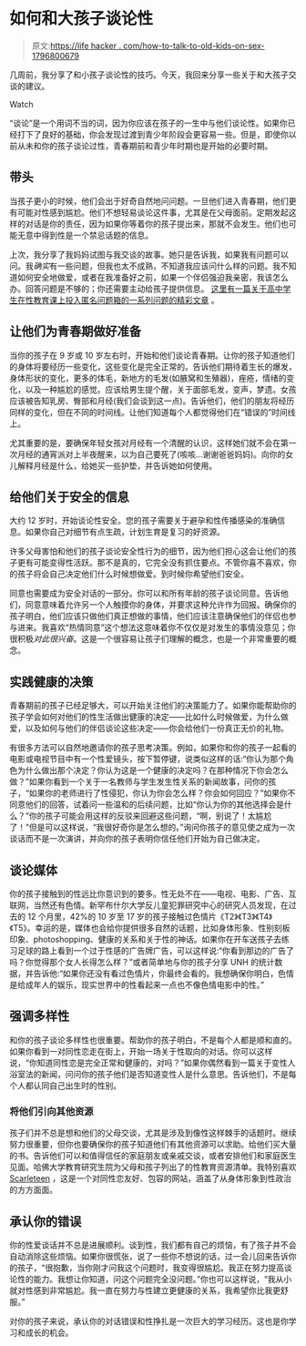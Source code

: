 # 如何和大孩子谈论性

> 原文:[https://life hacker . com/how-to-talk-to-old-kids-on-sex-1796800679](https://lifehacker.com/how-to-talk-to-older-kids-about-sex-1796800679)

几周前，我分享了和小孩子谈论性的技巧。今天，我回来分享一些关于和大孩子交谈的建议。

Watch

“谈论”是一个用词不当的词，因为你应该在孩子的一生中与他们谈论性。如果你已经打下了良好的基础，你会发现过渡到青少年阶段会更容易一些。但是，即使你以前从未和你的孩子谈论过性，青春期前和青少年时期也是开始的必要时期。

## 带头

当孩子更小的时候，他们会出于好奇自然地问问题。一旦他们进入青春期，他们更有可能对性感到尴尬。他们不想轻易谈论这件事，尤其是在父母面前。定期发起这样的对话是你的责任，因为如果你等着你的孩子提出来，那就不会发生。他们也可能无意中得到性是一个禁忌话题的信息。

上次，我分享了我妈妈试图与我交谈的故事。她只是告诉我，如果我有问题可以问。我*确实*有一些问题，但我也太不成熟，不知道我应该问什么样的问题。我不知道如何安全地做爱，或者在我准备好之前，如果一个伴侣强迫我亲密，我该怎么办。回答问题是不够的；你还需要主动给孩子提供信息。 [这里有一篇关于高中学生在性教育课上投入匿名问题箱的一系列问题的精彩文章](http://blog.ed.ted.com/2016/03/14/what-teens-really-want-to-know-about-sex/) 。

## 让他们为青春期做好准备

当你的孩子在 9 岁或 10 岁左右时，开始和他们谈论青春期。让你的孩子知道他们的身体将要经历一些变化，这些变化是完全正常的。告诉他们期待着生长的爆发，身体形状的变化，更多的体毛，新地方的毛发(如腋窝和生殖器)，痤疮，情绪的变化，以及一种尴尬的感觉。应该给男生提个醒，关于面部毛发，变声，梦遗。女孩应该被告知乳房、臀部和月经(我们会谈到这一点)。告诉他们，他们的朋友将经历同样的变化，但在不同的时间线。让他们知道每个人都觉得他们在“错误的”时间线上。

尤其重要的是，要确保年轻女孩对月经有一个清醒的认识，这样她们就不会在第一次月经的通宵派对上半夜醒来，以为自己要死了(咳咳…谢谢爸爸妈妈)。向你的女儿解释月经是什么，给她买一些护垫，并告诉她如何使用。

## 给他们关于安全的信息

大约 12 岁时，开始谈论性安全。您的孩子需要关于避孕和性传播感染的准确信息。如果你自己对细节有点生疏，计划生育是复习的好资源。

许多父母害怕和他们的孩子谈论安全性行为的细节，因为他们担心这会让他们的孩子更有可能变得性活跃。那不是真的，它完全没有抓住要点。不管你喜不喜欢，你的孩子将会自己决定他们什么时候想做爱。到时候你希望他们安全。

同意也需要成为安全对话的一部分。你可以和所有年龄的孩子谈论同意。告诉他们，同意意味着允许另一个人触摸你的身体，并要求这种允许作为回报。确保你的孩子明白，他们应该只做他们真正想做的事情，他们应该注意确保他们的伴侣也参与进来。我喜欢“热情同意”这个想法这意味着你不仅仅是对发生的事情没意见；你很积极*对此很兴奋*。这是一个很容易让孩子们理解的概念，也是一个非常重要的概念。

## 实践健康的决策

青春期前的孩子已经足够大，可以开始关注他们的决策能力了。如果你能帮助你的孩子学会如何对他们的性生活做出健康的决定——比如什么时候做爱，为什么做爱，以及如何与他们的伴侣谈论这些决定——你会给他们一份真正无价的礼物。

有很多方法可以自然地邀请你的孩子思考决策。例如，如果你和你的孩子一起看的电影或电视节目中有一个性爱镜头，按下暂停键，说类似这样的话:“你认为那个角色为什么做出那个决定？你认为这是一个健康的决定吗？在那种情况下你会怎么做？”如果你看到一个关于一名教师与学生发生性关系的新闻故事，问你的孩子，“如果你的老师进行了性侵犯，你认为你会怎么样？你会如何回应？”如果你不同意他们的回答，试着问一些温和的后续问题，比如“你认为你的其他选择会是什么？”你的孩子可能会用这样的反驳来回避这些问题，“啊，别说了！太尴尬了！”但是可以这样说，“我很好奇你是怎么想的。”询问你孩子的意见使之成为一次谈话而不是一次演讲，并向你的孩子表明你信任他们开始为自己做决定。

## 谈论媒体

你的孩子接触到的性远比你意识到的要多。性无处不在——电视、电影、广告、互联网，当然还有色情。新罕布什尔大学反儿童犯罪研究中心的研究人员发现，在过去的 12 个月里，42%的 10 岁至 17 岁的孩子接触过色情片《T2》《T3》《T4》《T5》。幸运的是，媒体也会给你提供很多自然的话题，比如身体形象、性别刻板印象、photoshopping、健康的关系和关于性的神话。如果你在开车送孩子去练习足球的路上看到一个过于性感的广告牌广告，可以这样说:“你看到那边的广告了吗？你觉得那个女人长得怎么样？”或者简单地与你的孩子分享 UNH 的统计数据，并告诉他:“如果你还没有看过色情片，你最终会看的。我想确保你明白，色情是给成年人的娱乐，现实世界中的性看起来一点也不像色情电影中的性。”

## 强调多样性

和你的孩子谈论多样性也很重要。帮助你的孩子明白，不是每个人都是顺和直的。如果你看到一对同性恋走在街上，开始一场关于性取向的对话。你可以这样说，“你知道同性恋是完全正常和健康的，对吗？”如果你偶然看到一篇关于变性人浴室法的新闻，问问你的孩子他们是否知道变性人是什么意思。告诉他们，不是每个人都认同自己出生时的性别。

### 将他们引向其他资源

孩子们并不总是想和他们的父母交谈，尤其是涉及到像性这样棘手的话题时。继续努力很重要，但你也要确保你的孩子知道他们有其他资源可以求助。给他们买大量的书。告诉他们可以和值得信任的家庭朋友或亲戚交谈，或者安排他们和家庭医生见面。哈佛大学教育研究生院为父母和孩子列出了的性教育资源清单。我特别喜欢 [Scarleteen](http://www.scarleteen.com/) ，这是一个对同性恋友好、包容的网站，涵盖了从身体形象到性政治的方方面面。

## 承认你的错误

你的性爱谈话并不总是进展顺利。谈到性，我们都有自己的烦恼，有了孩子并不会自动消除这些烦恼。如果你很慌张，说了一些你不想说的话，过一会儿回来告诉你的孩子，“很抱歉，当你刚才问我这个问题时，我变得很尴尬。我正在努力提高谈论性的能力。我想让你知道，问这个问题完全没问题。”你也可以这样说，“我从小就对性感到非常尴尬。我一直在努力与性建立更健康的关系，我希望你比我更舒服。”

对你的孩子来说，承认你的对话错误和性挣扎是一次巨大的学习经历。这也是你学习和成长的机会。
